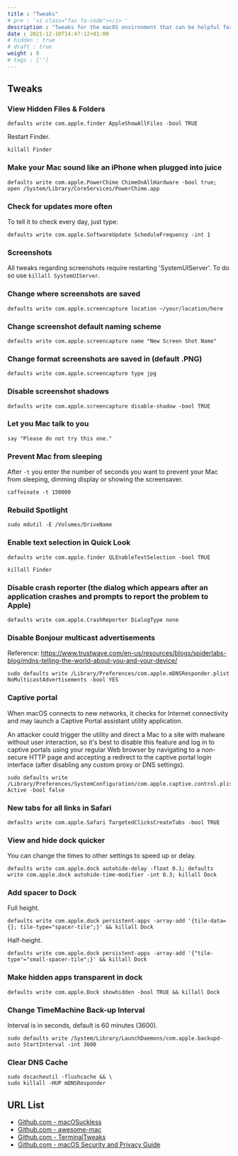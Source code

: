 ```yaml
---
title : "Tweaks"
# pre : '<i class="fas fa-code"></i> '
description : "Tweaks for the macOS environment that can be helpful for your daily use."
date : 2021-12-10T14:47:12+01:00
# hidden : true
# draft : true
weight : 0
# tags : ['']
---
```


## Tweaks

### View Hidden Files & Folders

```plain
defaults write com.apple.finder AppleShowAllFiles -bool TRUE
```

Restart Finder.

```plain
killall Finder
```

### Make your Mac sound like an iPhone when plugged into juice

```plain
defaults write com.apple.PowerChime ChimeOnAllHardware -bool true; open /System/Library/CoreServices/PowerChime.app
```

### Check for updates more often

To tell it to check every day, just type:

```plain
defaults write com.apple.SoftwareUpdate ScheduleFrequency -int 1
```

### Screenshots

All tweaks regarding screenshots require restarting 'SystemUIServer'. To do so use `killall SystemUIServer`.

### Change where screenshots are saved

```plain
defaults write com.apple.screencapture location ~/your/location/here
```

### Change screenshot default naming scheme

```plain
defaults write com.apple.screencapture name "New Screen Shot Name"
```

### Change format screenshots are saved in (default .PNG)

```plain
defaults write com.apple.screencapture type jpg
```

### Disable screenshot shadows

```plain
defaults write com.apple.screencapture disable-shadow -bool TRUE
```

### Let you Mac talk to you

```plain
say "Please do not try this one."
```

### Prevent Mac from sleeping

After `-t` you enter the number of seconds you want to prevent your Mac from sleeping, dimming display or showing the screensaver.

```plain
caffeinate -t 150000
```

### Rebuild Spotlight

```plain
sudo mdutil -E /Volumes/DriveName
```

### Enable text selection in Quick Look

```plain
defaults write com.apple.finder QLEnableTextSelection -bool TRUE
```

```plain
killall Finder
```

### Disable crash reporter (the dialog which appears after an application crashes and prompts to report the problem to Apple)

```plain
defaults write com.apple.CrashReporter DialogType none
```

### Disable Bonjour multicast advertisements

Reference: <https://www.trustwave.com/en-us/resources/blogs/spiderlabs-blog/mdns-telling-the-world-about-you-and-your-device/>

```plain
sudo defaults write /Library/Preferences/com.apple.mDNSResponder.plist NoMulticastAdvertisements -bool YES
```

### Captive portal

When macOS connects to new networks, it checks for Internet connectivity and may launch a Captive Portal assistant utility application.

An attacker could trigger the utility and direct a Mac to a site with malware without user interaction, so it's best to disable this feature and log in to captive portals using your regular Web browser by navigating to a non-secure HTTP page and accepting a redirect to the captive portal login interface (after disabling any custom proxy or DNS settings).

```plain
sudo defaults write /Library/Preferences/SystemConfiguration/com.apple.captive.control.plist Active -bool false
```

### New tabs for all links in Safari

```plain
defaults write com.apple.Safari TargetedClicksCreateTabs -bool TRUE
```

### View and hide dock quicker

You can change the times to other settings to speed up or delay.

```plain
defaults write com.apple.dock autohide-delay -float 0.1; defaults write com.apple.dock autohide-time-modifier -int 0.3; killall Dock
```

### Add spacer to Dock

Full height.

```plain
defaults write com.apple.dock persistent-apps -array-add '{tile-data={}; tile-type="spacer-tile";}' && killall Dock
```

Half-height.

```plain
defaults write com.apple.dock persistent-apps -array-add '{"tile-type"="small-spacer-tile";}' && killall Dock
```

### Make hidden apps transparent in dock

```plain
defaults write com.apple.Dock showhidden -bool TRUE && killall Dock
```

### Change TimeMachine Back-up Interval

Interval is in seconds, default is 60 minutes (3600).

```plain
sudo defaults write /System/Library/LaunchDaemons/com.apple.backupd-auto StartInterval -int 3600
```

### Clear DNS Cache

```plain
sudo dscacheutil -flushcache && \
sudo killall -HUP mDNSResponder
```

## URL List

- [Github.com - macOSuckless](https://github.com/MartinHarding/macOSuckless)
- [Github.com - awesome-mac](https://github.com/jaywcjlove/awesome-mac)
- [Github.com - TerminalTweaks](https://github.com/MacTweaks/TerminalTweaks)
- [Github.com - macOS Security and Privacy Guide](https://github.com/drduh/macOS-Security-and-Privacy-Guide#)
